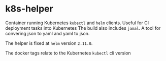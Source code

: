 # k8s-helper
Container running Kubernetes `kubectl` and `helm` clients.  Useful for CI deployment tasks into Kubernetes
The build also includes `jamal`. A tool for convering json to yaml and yaml to json.

The helper is fixed at `helm` version `2.11.0`.

The docker tags relate to the Kubernetes `kubectl` cli version
